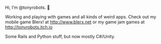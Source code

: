 Hi, I’m @tonyrobots. 👋 

Working and playing with games and all kinds of weird apps. Check out my mobile game Blerx! at http://www.blerx.net or my game jam games at http://tonyrobots.itch.io

Some Rails and Python stuff, but now mostly C#/Unity.

<!---
tonyrobots/tonyrobots is a ✨ special ✨ repository because its `README.md` (this file) appears on your GitHub profile.
You can click the Preview link to take a look at your changes.
--->
